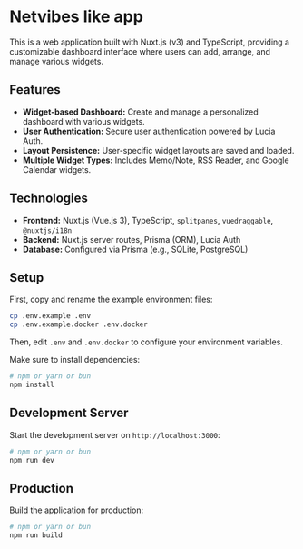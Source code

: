 # Netvibes like app

This is a web application built with Nuxt.js (v3) and TypeScript, providing a customizable dashboard interface where users can add, arrange, and manage various widgets.

## Features

-   **Widget-based Dashboard:** Create and manage a personalized dashboard with various widgets.
-   **User Authentication:** Secure user authentication powered by Lucia Auth.
-   **Layout Persistence:** User-specific widget layouts are saved and loaded.
-   **Multiple Widget Types:** Includes Memo/Note, RSS Reader, and Google Calendar widgets.

## Technologies

-   **Frontend:** Nuxt.js (Vue.js 3), TypeScript, `splitpanes`, `vuedraggable`, `@nuxtjs/i18n`
-   **Backend:** Nuxt.js server routes, Prisma (ORM), Lucia Auth
-   **Database:** Configured via Prisma (e.g., SQLite, PostgreSQL)

## Setup

First, copy and rename the example environment files:

```bash
cp .env.example .env
cp .env.example.docker .env.docker
```

Then, edit `.env` and `.env.docker` to configure your environment variables.

Make sure to install dependencies:

```bash
# npm or yarn or bun
npm install
```

## Development Server

Start the development server on `http://localhost:3000`:

```bash
# npm or yarn or bun
npm run dev
```

## Production

Build the application for production:

```bash
# npm or yarn or bun
npm run build